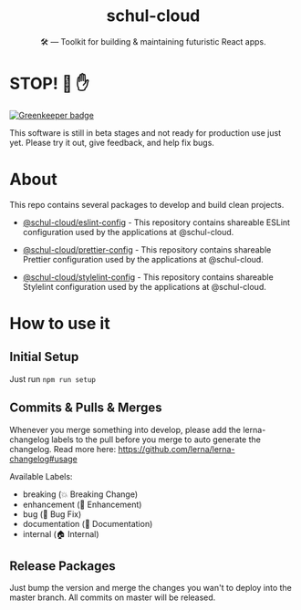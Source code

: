 <h1 align="center">schul-cloud</h1>

<p align="center">🛠 — Toolkit for building & maintaining futuristic React apps.
</p>

# STOP! 🚧 ✋

[![Greenkeeper badge](https://badges.greenkeeper.io/schul-cloud/lint-configs.svg)](https://greenkeeper.io/)

This software is still in beta stages and not ready for production use just yet. Please try it out, give feedback, and help fix bugs.

# About

This repo contains several packages to develop and build clean projects.

* [@schul-cloud/eslint-config](./packages/eslint-config) - This repository contains shareable ESLint configuration used by the applications at @schul-cloud.

* [@schul-cloud/prettier-config](./packages/prettier-config) - This repository contains shareable Prettier configuration used by the applications at @schul-cloud.

* [@schul-cloud/stylelint-config](./packages/stylelint-config) - This repository contains shareable Stylelint configuration used by the applications at @schul-cloud.

# How to use it

## Initial Setup

Just run `npm run setup`

## Commits & Pulls & Merges

Whenever you merge something into develop, please add the lerna-changelog labels to the pull before you merge to auto generate the changelog.
Read more here: https://github.com/lerna/lerna-changelog#usage

Available Labels:
- breaking (💥 Breaking Change)
- enhancement (🚀 Enhancement)
- bug (🐛 Bug Fix)
- documentation (📝 Documentation)
- internal (🏠 Internal)

## Release Packages

Just bump the version and merge the changes you wan't to deploy into the master branch. All commits on master will be released.
